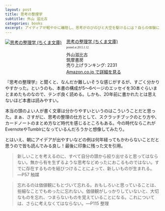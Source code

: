 ```yaml
---
layout: post
title: 思考の整理学
subtitle: 外山 滋比古
categories: books
excerpt: アイディアが軽やかに離陸し、思考がのびのびと大空を駆けるには？自らの体験に則し、独自の思考のエッセンスを明快に開陳する、恰好の入門書。考えることの楽しさを満喫させてくれる本。
---
```


<div class="azlink-box" style="margin-bottom:0px"><div class="azlink-image" style="float:left"><a href="http://www.amazon.co.jp/exec/obidos/ASIN/B00E5XATVS/warikiru-22/" name="azlinklink" target="_blank"><img src="http://ecx.images-amazon.com/images/I/51H6XAqCPDL._SL160_.jpg" alt="思考の整理学 (ちくま文庫)" style="border:none" /></a></div><div class="azlink-info" style="float:left;margin-left:15px;line-height:120%"><div class="azlink-name" style="margin-bottom:10px;line-height:120%"><a href="http://www.amazon.co.jp/exec/obidos/ASIN/B00E5XATVS/warikiru-22/" name="azlinklink" target="_blank">思考の整理学 (ちくま文庫)</a><div class="azlink-powered-date" style="font-size:7pt;margin-top:5px;font-family:verdana;line-height:120%">posted at 2015.1.12</div></div><div class="azlink-detail">外山滋比古<br />筑摩書房<br />売り上げランキング: 2231<br /></div><div class="azlink-link" style="margin-top:5px"><a href="http://www.amazon.co.jp/exec/obidos/ASIN/B00E5XATVS/warikiru-22/" target="_blank">Amazon.co.jp で詳細を見る</a></div></div><div class="azlink-footer" style="clear:left"></div></div>

『思考の整理学』と聞くと、なんだか難しいそうな感じがするが、すごく分かりやすかった。というのも、本書の構成が5〜6ページのエッセイを30本ぐらいまとまめたものなので、テンポ良く読める。しかも、20年前に書かれたとは思えないほど本書は読みやすい。

本当の頭のよい人が書く文章は分かりやすいというのはこういうことだと思った。まぁ、さすがに、思考の整理の仕方として、スクラッチブックのとり方や、カードノートのまとめ方など時代を感じるところもある。今の時代ならこれがEvernoteやTumblrになっているんだろうかと想像してみたり。

とはいえ、朝にアイデアが出やすいなどの例は何年経ってもかわらないことだと思うので皆も読んでみる良し！最後に印象に残った文を引用。

> 新しいことを考えるのに、すべて自分の頭から絞り出せると思ってはならない。無から有を生ずるような思考などめったにおこるものではない。すでに存在するものを結びつけることによって、新しいものが生まれる。―P57 触媒

> 忘れるのは価値観にもとづいて忘れる。おもしろいと思っていることは、些細なことでもめったに忘れない。価値観がしっかりしていないと、大切なものを忘れ、つまらないものを覚えていることになる。これについては、さらに考えなくてはならない。―P115 整理
